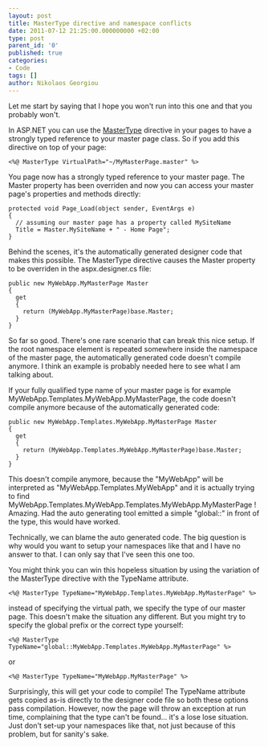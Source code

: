 ```yaml
---
layout: post
title: MasterType directive and namespace conflicts
date: 2011-07-12 21:25:00.000000000 +02:00
type: post
parent_id: '0'
published: true
categories:
- Code
tags: []
author: Nikolaos Georgiou
---
```


Let me start by saying that I hope you won't run into this one and that you probably won't.

In ASP.NET you can use the <a href="http://msdn.microsoft.com/en-us/library/ms228274.aspx" target="_blank">MasterType</a> directive in your pages to have a strongly typed reference to your master page class. So if you add this directive on top of your page:

```
<%@ MasterType VirtualPath="~/MyMasterPage.master" %>
```

You page now has a strongly typed reference to your master page. The Master property has been overriden and now you can access your master page's properties and methods directly:

```
protected void Page_Load(object sender, EventArgs e)
{
  // assuming our master page has a property called MySiteName
  Title = Master.MySiteName + " - Home Page";
}
```

Behind the scenes, it's the automatically generated designer code that makes this possible. The MasterType directive causes the Master property to be overriden in the aspx.designer.cs file:

```
public new MyWebApp.MyMasterPage Master
{
  get
  {
    return (MyWebApp.MyMasterPage)base.Master;
  }
}
```

So far so good. There's one rare scenario that can break this nice setup. If the root namespace element is repeated somewhere inside the namespace of the master page, the automatically generated code doesn't compile anymore. I think an example is probably needed here to see what I am talking about.

If your fully qualified type name of your master page is for example MyWebApp.Templates.MyWebApp.MyMasterPage, the code doesn't compile anymore because of the automatically generated code:

```
public new MyWebApp.Templates.MyWebApp.MyMasterPage Master
{
  get
  {
    return (MyWebApp.Templates.MyWebApp.MyMasterPage)base.Master;
  }
}
```

This doesn't compile anymore, because the "MyWebApp" will be interpreted as "MyWebApp.Templates.MyWebApp" and it is actually trying to find MyWebApp.Templates.MyWebApp.Templates.MyWebApp.MyMasterPage ! Amazing. Had the auto generating tool emitted a simple "global::" in front of the type, this would have worked.

Technically, we can blame the auto generated code. The big question is why would you want to setup your namespaces like that and I have no answer to that. I can only say that I've seen this one too.

You might think you can win this hopeless situation by using the variation of the MasterType directive with the TypeName attribute.

```
<%@ MasterType TypeName="MyWebApp.Templates.MyWebApp.MyMasterPage" %>
```

instead of specifying the virtual path, we specify the type of our master page. This doesn't make the situation any different. But you might try to specify the global prefix or the correct type yourself:

```
<%@ MasterType TypeName="global::MyWebApp.Templates.MyWebApp.MyMasterPage" %>
```

or

```
<%@ MasterType TypeName="MyWebApp.MyMasterPage" %>
```

Surprisingly, this will get your code to compile! The TypeName attribute gets copied as-is directly to the designer code file so both these options pass compilation. However, now the page will throw an exception at run time, complaining that the type can't be found... it's a lose lose situation. Just don't set-up your namespaces like that, not just because of this problem, but for sanity's sake.
